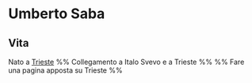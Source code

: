 # Umberto Saba
## Vita
Nato a [Trieste](Trieste.md)
%% Collegamento a Italo Svevo e a Trieste %%
%% Fare una pagina apposta su Trieste %%